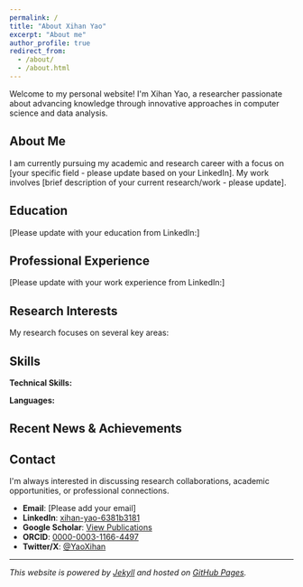 ```yaml
---
permalink: /
title: "About Xihan Yao"
excerpt: "About me"
author_profile: true
redirect_from: 
  - /about/
  - /about.html
---
```


Welcome to my personal website! I'm Xihan Yao, a researcher passionate about advancing knowledge through innovative approaches in computer science and data analysis.

## About Me

I am currently pursuing my academic and research career with a focus on [your specific field - please update based on your LinkedIn]. My work involves [brief description of your current research/work - please update].

## Education

[Please update with your education from LinkedIn:]
<!-- 
- **PhD in [Field]** - [University], [Year - Present/Expected]
- **Master's/Bachelor's in [Field]** - [University], [Year]
-->

## Professional Experience

[Please update with your work experience from LinkedIn:]
<!-- 
- **[Current Position]** - [Organization], [Dates]
  - [Brief description of responsibilities/achievements]
- **[Previous Position]** - [Organization], [Dates]
  - [Brief description of responsibilities/achievements]
-->

## Research Interests

My research focuses on several key areas:
<!-- Please update based on your actual interests:
- Machine Learning and Artificial Intelligence
- Data Science and Analytics  
- [Your specific research area]
- [Another research area]
-->

## Skills

**Technical Skills:**
<!-- Update based on your LinkedIn skills:
- Programming: Python, R, MATLAB, etc.
- Machine Learning: TensorFlow, PyTorch, scikit-learn
- Data Analysis: pandas, numpy, SQL
- Visualization: matplotlib, seaborn, ggplot2
-->

**Languages:**
<!-- Update based on your language skills:
- English (Fluent)
- [Other languages]
-->

## Recent News & Achievements

<!-- Add your recent accomplishments:
- [Date]: [Achievement or news]
- [Date]: [Publication, award, or milestone]
-->

## Contact

I'm always interested in discussing research collaborations, academic opportunities, or professional connections.

- **Email**: [Please add your email]
- **LinkedIn**: [xihan-yao-6381b3181](https://www.linkedin.com/in/xihan-yao-6381b3181/)
- **Google Scholar**: [View Publications](https://scholar.google.com/citations?user=YguEIS4AAAAJ&hl=en)
- **ORCID**: [0000-0003-1166-4497](https://orcid.org/0000-0003-1166-4497)
- **Twitter/X**: [@YaoXihan](https://x.com/YaoXihan)

---

*This website is powered by [Jekyll](https://jekyllrb.com/) and hosted on [GitHub Pages](https://pages.github.com/).*
